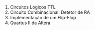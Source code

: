 
 1. Circuitos Lógicos TTL
 2. Circuito Combinacional: Detetor de RA
 3. Implementação de um Flip-Flop
 4. Quartus II da Altera